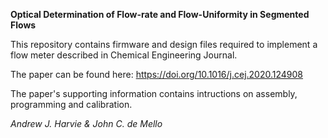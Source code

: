 **Optical Determination of Flow-rate and Flow-Uniformity in Segmented Flows**

This repository contains firmware and design files required to implement a flow meter described in Chemical Engineering Journal. 

The paper can be found here: https://doi.org/10.1016/j.cej.2020.124908

The paper's supporting information contains intructions on assembly, programming and calibration.

*Andrew J. Harvie & John C. de Mello*

